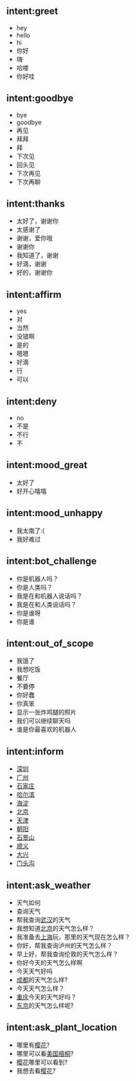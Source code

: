 ## intent:greet
- hey
- hello
- hi
- 你好
- 嗨
- 哈喽
- 你好哇

## intent:goodbye
- bye
- goodbye
- 再见
- 拜拜
- 拜
- 下次见
- 回头见
- 下次再见
- 下次再聊



## intent:thanks
- 太好了，谢谢你
- 太感谢了
- 谢谢，爱你哦
- 谢谢你
- 我知道了，谢谢
- 好滴，谢谢
- 好的，谢谢你


## intent:affirm
- yes
- 对
- 当然
- 没错啊
- 是的
- 嗯嗯
- 好滴
- 行
- 可以

## intent:deny
- no
- 不是
- 不行
- 不


## intent:mood_great
- 太好了
- 好开心嘻嘻

## intent:mood_unhappy
- 我太南了:(
- 我好难过

## intent:bot_challenge
- 你是机器人吗？
- 你是人类吗？
- 我是在和机器人说话吗？
- 我是在和人类说话吗？
- 你是谁呀
- 你是谁

## intent:out_of_scope
- 我饿了
- 我想吃饭
- 餐厅
- 不要停
- 你好蠢
- 你真笨
- 显示一张炸鸡腿的照片
- 我们可以继续聊天吗
- 谁是你最喜欢的机器人

## intent:inform
- [深圳](location)
- [广州](location)
- [石家庄](location)
- [哈尔滨](location)
- [海淀](location)
- [北京](location)
- [天津](location)
- [朝阳](location)
- [石景山](location)
- [顺义](location)
- [大兴](location)
- [门头沟](location)

## intent:ask_weather
- 天气如何
- 查询天气
- 帮我查询[武汉](location)的天气
- 我想知道[北京](location)的天气怎么样？
- 我准备去[上海](location)玩，那里的天气现在怎么样？
- 你好，帮我查询泸州的天气怎么样？
- 早上好，帮我查询伦敦的天气怎么样？
- 你好今天的天气怎么样啊
- 今天天气好吗
- [成都](location)的天气怎么样?
- 今天天气怎么样？
- [重庆](location)今天的天气好吗？
- [东京](location)的天气怎么样呢?

## intent:ask_plant_location
- 哪里有[樱花](plant)?
- 哪里可以看[美国梧桐](plant)?
- [樱花](plant)哪里可以看到?
- 我想去看[樱花](plant)?